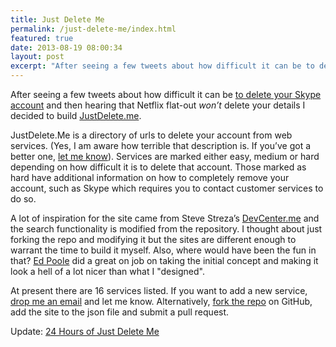 ```yaml
---
title: Just Delete Me
permalink: /just-delete-me/index.html
featured: true
date: 2013-08-19 08:00:34
layout: post
excerpt: "After seeing a few tweets about how difficult it can be to delete your Skype account and then hearing that Netflix flat-out won’t delete your details I decided to build JustDelete.me."
---
```


After seeing a few tweets about how difficult it can be [to delete your Skype account](https://twitter.com/aral/status/368265156868190208) and then hearing that Netflix flat-out _won’t_ delete your details I decided to build [JustDelete.me](http://justdelete.me). 

JustDelete.Me is a directory of urls to delete your account from web services. (Yes, I am aware how terrible that description is. If you’ve got a better one, [let me know](/contact)). Services are marked either easy, medium or hard depending on how difficult it is to delete that account. Those marked as hard have additional information on how to completely remove your account, such as Skype which requires you to contact customer services to do so.

A lot of inspiration for the site came from Steve Streza’s [DevCenter.me](http://devcenter.me) and the search functionality is modified from the repository. I thought about just forking the repo and modifying it but the sites are different enough to warrant the time to build it myself. Also, where would have been the fun in that? [Ed Poole](http://edpoole.me) did a great on job on taking the initial concept and making it look a hell of a lot nicer than what I "designed".

At present there are 16 services listed. If you want to add a new service, [drop me an email](/contact) and let me know. Alternatively, [fork the repo](https://github.com/rmlewisuk/justdelete.me) on GitHub, add the site to the json file and submit a pull request.

Update: [24 Hours of Just Delete Me](/24-hours-of-just-delete-me/)